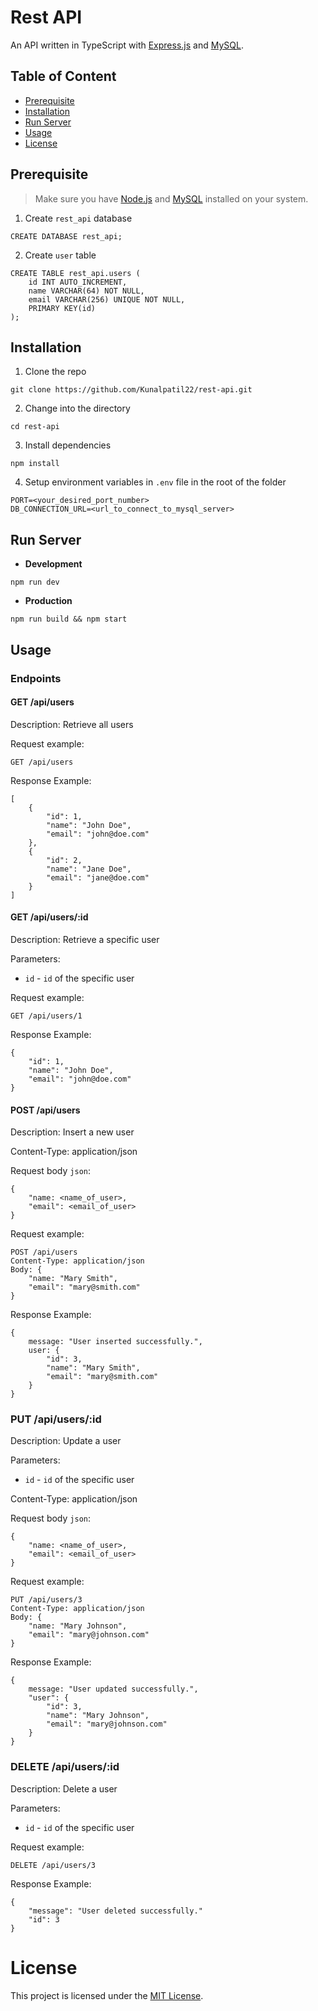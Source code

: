# Rest API

An API written in TypeScript with [Express.js](https://expressjs.com/) and [MySQL](https://www.mysql.com/).

## Table of Content

- [Prerequisite](#prerequisite)
- [Installation](#installation)
- [Run Server](#run-server)
- [Usage](#usage)
- [License](#license)

## Prerequisite

> Make sure you have [Node.js](https://nodejs.org/en) and [MySQL](https://www.mysql.com/) installed on your system.

1. Create `rest_api` database

```
CREATE DATABASE rest_api;
```

2. Create `user` table

```
CREATE TABLE rest_api.users (
    id INT AUTO_INCREMENT,
    name VARCHAR(64) NOT NULL,
    email VARCHAR(256) UNIQUE NOT NULL,
    PRIMARY KEY(id)
);
```

## Installation

1. Clone the repo

```
git clone https://github.com/Kunalpatil22/rest-api.git
```

2. Change into the directory

```
cd rest-api
```

3. Install dependencies

```
npm install
```

4. Setup environment variables in `.env` file in the root of the folder

```
PORT=<your_desired_port_number>
DB_CONNECTION_URL=<url_to_connect_to_mysql_server>
```

## Run Server

- **Development**

```
npm run dev
```

- **Production**

```
npm run build && npm start
```

## Usage

### Endpoints

#### GET /api/users

Description: Retrieve all users

Request example:

```
GET /api/users
```

Response Example:

```
[
    {
        "id": 1,
        "name": "John Doe",
        "email": "john@doe.com"
    },
    {
        "id": 2,
        "name": "Jane Doe",
        "email": "jane@doe.com"
    }
]
```

#### GET /api/users/:id

Description: Retrieve a specific user

Parameters:

- `id` - `id` of the specific user

Request example:

```
GET /api/users/1
```

Response Example:

```
{
    "id": 1,
    "name": "John Doe",
    "email": "john@doe.com"
}
```

#### POST /api/users

Description: Insert a new user

Content-Type: application/json

Request body `json`:

```
{
    "name: <name_of_user>,
    "email": <email_of_user>
}
```

Request example:

```
POST /api/users
Content-Type: application/json
Body: {
    "name: "Mary Smith",
    "email": "mary@smith.com"
}
```

Response Example:

```
{
    message: "User inserted successfully.",
    user: {
        "id": 3,
        "name": "Mary Smith",
        "email": "mary@smith.com"
    }
}

```

### PUT /api/users/:id

Description: Update a user

Parameters:

- `id` - `id` of the specific user

Content-Type: application/json

Request body `json`:

```
{
    "name: <name_of_user>,
    "email": <email_of_user>
}
```

Request example:

```
PUT /api/users/3
Content-Type: application/json
Body: {
    "name: "Mary Johnson",
    "email": "mary@johnson.com"
}
```

Response Example:

```
{
    message: "User updated successfully.",
    "user": {
        "id": 3,
        "name": "Mary Johnson",
        "email": "mary@johnson.com"
    }
}
```

### DELETE /api/users/:id

Description: Delete a user

Parameters:

- `id` - `id` of the specific user

Request example:

```
DELETE /api/users/3
```

Response Example:

```
{
    "message": "User deleted successfully."
    "id": 3
}
```

# License

This project is licensed under the [MIT License](LICENSE).
